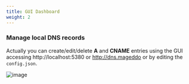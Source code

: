 ```yaml
---
title: GUI Dashboard
weight: 2
---
```


### Manage local DNS records 

Actually you can create/edit/delete **A** and **CNAME** 
entries using the GUI accessing http://localhost:5380 or http://dns.mageddo or by editing the `config.json`.
 
![image](https://user-images.githubusercontent.com/5281356/55531406-8e9d8000-5680-11e9-86cf-654f62e7956d.png)
 
